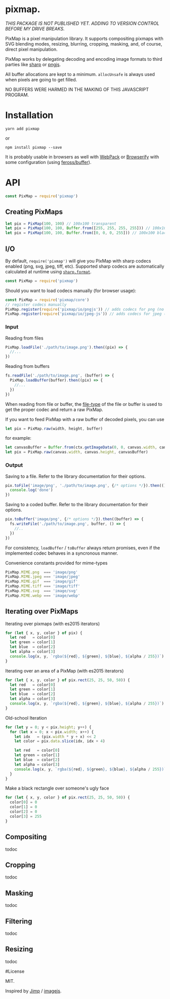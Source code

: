 # pixmap.

*THIS PACKAGE IS NOT PUBLISHED YET. ADDING TO VERSION CONTROL BEFORE MY DRIVE BREAKS.*

PixMap is a pixel manipulation library.
It supports compositing pixmaps with SVG blending modes, resizing, blurring, cropping, masking, and, of course, direct pixel manipulation.

PixMap works by delegating decoding and encoding image formats to third parties like [sharp](https://github.com/lovell/sharp) or [pngjs](https://github.com/lukeapage/pngjs).

All buffer allocations are kept to a minimum. `allocUnsafe` is always used when pixels are going to get filled.

NO BUFFERS WERE HARMED IN THE MAKING OF THIS JAVASCRIPT PROGRAM.

# Installation

```
yarn add pixmap
```
or
```
npm install pixmap --save
```

It is probably usable in browsers as well with [WebPack](https://webpack.github.io/) or [Browserify](http://browserify.org/) with some configuration (using [feross/buffer](https://github.com/feross/buffer)).

# API

```js
const PixMap = require('pixmap')
```

## Creating PixMaps

```js
let pix = PixMap(100, 100) // 100x100 transparent
let pix = PixMap(100, 100, Buffer.from([255, 255, 255, 255])) // 100x100 white
let pix = PixMap(100, 100, Buffer.from([0, 0, 0, 255])) // 100x100 black
```

## I/O

By default, `require('pixmap')` will give you PixMap with sharp codecs enabled (png, svg, jpeg, tiff, etc).
Supported sharp codecs are automatically calculated at runtime using [`sharp.format`](http://sharp.dimens.io/en/stable/api-constructor/#format).
```js
const PixMap = require('pixmap')
```

Should you want to load codecs manually (for browser usage):
```js
const PixMap = require('pixmap/core')
// register codecs manually
PixMap.register(require('pixmap/io/pngjs')) // adds codecs for png (no gyp required)
PixMap.register(require('pixmap/io/jpeg-js')) // adds codecs for jpeg (no gyp required)
```

### Input

Reading from files
```js
PixMap.loadFile('./path/to/image.png').then((pix) => {
  //...
})
```

Reading from buffers
```js
fs.readFile('./path/to/image.png', (buffer) => {
  PixMap.loadBuffer(buffer).then((pix) => {
    //...
  })
})
```
When reading from file or buffer, the [file-type](https://github.com/sindresorhus/file-type) of the file or buffer is used to get the proper
codec and return a raw PixMap.

If you want to feed PixMap with a raw buffer of decoded pixels, you can use
```js
let pix = PixMap.raw(width, height, buffer)
```
for example:
```js
let canvasBuffer = Buffer.from(ctx.getImageData(0, 0, canvas.width, canvas.height))
let pix = PixMap.raw(canvas.width, canvas.height, canvasBuffer)
```

### Output

Saving to a file. Refer to the library documentation for their options.
```js
pix.toFile('image/png', './path/to/image.png', {/* options */}).then(() => {
  console.log('done')
})
```

Saving to a coded buffer. Refer to the library documentation for their options.
```js
pix.toBuffer('image/png', {/* options */}).then((buffer) => {
  fs.writeFile('./path/to/image.png', buffer, () => {
    //..
  })
})
```

For consistency, `loadBuffer` / `toBuffer` always return promises, even if the implemented codec behaves in a syncronous manner.

Convenience constants provided for mime-types
```js
PixMap.MIME.png  === 'image/png'
PixMap.MIME.jpeg === 'image/jpeg'
PixMap.MIME.gif  === 'image/gif'
PixMap.MIME.tiff === 'image/tiff'
PixMap.MIME.svg  === 'image/svg'
PixMap.MIME.webp === 'image/webp'
```

## Iterating over PixMaps

Iterating over pixmaps (with es2015 iterators)
```js
for (let { x, y, color } of pix) {
  let red   = color[0]
  let green = color[1]
  let blue  = color[2]
  let alpha = color[3]
  console.log(x, y, `rgba(${red}, ${green}, ${blue}, ${alpha / 255})`)
}
```
Iterating over an area of a PixMap (with es2015 iterators)
```js
for (let { x, y, color } of pix.rect(25, 25, 50, 50)) {
  let red   = color[0]
  let green = color[1]
  let blue  = color[2]
  let alpha = color[3]
  console.log(x, y, `rgba(${red}, ${green}, ${blue}, ${alpha / 255})`)
}
```
Old-school Iteration
```js
for (let y = 0; y < pix.height; y++) {
  for (let x = 0; x < pix.width; x++) {
    let idx   = (pix.width * y + x) << 2
    let color = pix.data.slice(idx, idx + 4)

    let red   = color[0]
    let green = color[1]
    let blue  = color[2]
    let alpha = color[3]
    console.log(x, y, `rgba(${red}, ${green}, ${blue}, ${alpha / 255})`)
  }
}
```
Make a black rectangle over someone's ugly face
```js
for (let { x, y, color } of pix.rect(25, 25, 50, 50)) {
  color[0] = 0
  color[1] = 0
  color[2] = 0
  color[3] = 255
}
```

## Compositing
todoc
## Cropping
todoc
## Masking
todoc
## Filtering
todoc
## Resizing
todoc

#License

MIT.

Inspired by [Jimp](https://github.com/oliver-moran/jimp) / [imagejs](https://github.com/guyonroche/imagejs).
